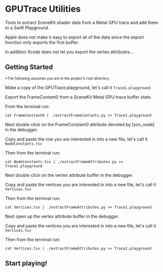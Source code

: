 # GPUTrace Utilities

Tools to extract SceneKit shader data from a Metal GPU trace and add them to a Swift Playground.

Apple does not make it easy to export all of the data since the export function only exports the first buffer.

In addition Xcode does not let you export the vertex attributes...

## Getting Started

<sup>*The following assumes you are in the project's root directory.</sup>

Make a copy of the GPUTrace.playground, let's call it `Trace1.playground`

Export the FrameContant0 from a SceneKit Metal GPU trace buffer state.

From the terminal run:

```
cat FrameConstant0 | ./extractFrameContants.py >> Trace1.playground
```

Next double click on the FrameConstant0 attribute denoted by [scn_node] in the debugger.

Copy and paste the row you are interested in into a new file, let's call it `NodeConstants.tsv`

Then from the terminal run:

```
cat NodeConstants.tsv | ./extractFrameAttributes.py >> Trace1.playground
```

Next double click on the vertex attribute buffer in the debugger.

Copy and paste the vertices you are interested in into a new file, let's call it `Vertices.tsv`

Then from the terminal run:

```
cat Vertices.tsv | ./extractFrameAttributes.py >> Trace1.playground
```



Next open up the vertex attribute buffer in the debugger.

Copy and paste the vertices you are interested in into a new file, let's call it `Vertices.tsv`

Then from the terminal run:

```
cat Vertices.tsv | ./extractFrameAttributes.py >> Trace1.playground
```

## Start playing!

